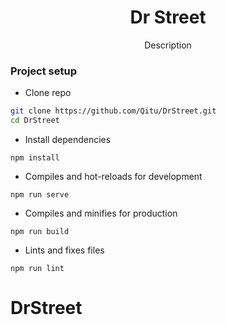 <h1 align="center">Dr Street</h1>
<div align="center">
Description
</div>

### Project setup

- Clone repo
```bash
git clone https://github.com/Qitu/DrStreet.git
cd DrStreet
```

- Install dependencies
```
npm install
```

- Compiles and hot-reloads for development
```
npm run serve
```

- Compiles and minifies for production
```
npm run build
```

- Lints and fixes files
```
npm run lint
```
# DrStreet
